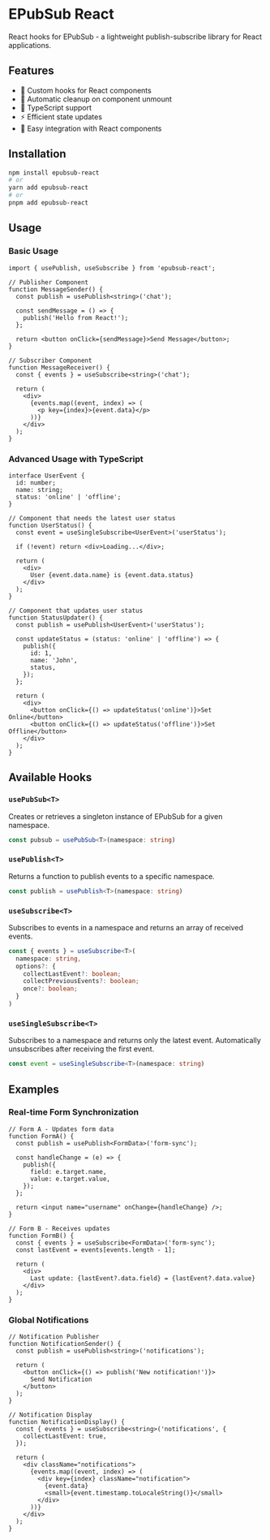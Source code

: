 # EPubSub React

React hooks for EPubSub - a lightweight publish-subscribe library for React applications.

## Features

- 🎯 Custom hooks for React components
- 🔄 Automatic cleanup on component unmount
- 💪 TypeScript support
- ⚡ Efficient state updates
- 🎨 Easy integration with React components

## Installation

```bash
npm install epubsub-react
# or
yarn add epubsub-react
# or
pnpm add epubsub-react
```

## Usage

### Basic Usage

```tsx
import { usePublish, useSubscribe } from 'epubsub-react';

// Publisher Component
function MessageSender() {
  const publish = usePublish<string>('chat');

  const sendMessage = () => {
    publish('Hello from React!');
  };

  return <button onClick={sendMessage}>Send Message</button>;
}

// Subscriber Component
function MessageReceiver() {
  const { events } = useSubscribe<string>('chat');

  return (
    <div>
      {events.map((event, index) => (
        <p key={index}>{event.data}</p>
      ))}
    </div>
  );
}
```

### Advanced Usage with TypeScript

```tsx
interface UserEvent {
  id: number;
  name: string;
  status: 'online' | 'offline';
}

// Component that needs the latest user status
function UserStatus() {
  const event = useSingleSubscribe<UserEvent>('userStatus');

  if (!event) return <div>Loading...</div>;

  return (
    <div>
      User {event.data.name} is {event.data.status}
    </div>
  );
}

// Component that updates user status
function StatusUpdater() {
  const publish = usePublish<UserEvent>('userStatus');

  const updateStatus = (status: 'online' | 'offline') => {
    publish({
      id: 1,
      name: 'John',
      status,
    });
  };

  return (
    <div>
      <button onClick={() => updateStatus('online')}>Set Online</button>
      <button onClick={() => updateStatus('offline')}>Set Offline</button>
    </div>
  );
}
```

## Available Hooks

### `usePubSub<T>`

Creates or retrieves a singleton instance of EPubSub for a given namespace.

```typescript
const pubsub = usePubSub<T>(namespace: string)
```

### `usePublish<T>`

Returns a function to publish events to a specific namespace.

```typescript
const publish = usePublish<T>(namespace: string)
```

### `useSubscribe<T>`

Subscribes to events in a namespace and returns an array of received events.

```typescript
const { events } = useSubscribe<T>(
  namespace: string,
  options?: {
    collectLastEvent?: boolean;
    collectPreviousEvents?: boolean;
    once?: boolean;
  }
)
```

### `useSingleSubscribe<T>`

Subscribes to a namespace and returns only the latest event. Automatically unsubscribes after receiving the first event.

```typescript
const event = useSingleSubscribe<T>(namespace: string)
```

## Examples

### Real-time Form Synchronization

```tsx
// Form A - Updates form data
function FormA() {
  const publish = usePublish<FormData>('form-sync');

  const handleChange = (e) => {
    publish({
      field: e.target.name,
      value: e.target.value,
    });
  };

  return <input name="username" onChange={handleChange} />;
}

// Form B - Receives updates
function FormB() {
  const { events } = useSubscribe<FormData>('form-sync');
  const lastEvent = events[events.length - 1];

  return (
    <div>
      Last update: {lastEvent?.data.field} = {lastEvent?.data.value}
    </div>
  );
}
```

### Global Notifications

```tsx
// Notification Publisher
function NotificationSender() {
  const publish = usePublish<string>('notifications');

  return (
    <button onClick={() => publish('New notification!')}>
      Send Notification
    </button>
  );
}

// Notification Display
function NotificationDisplay() {
  const { events } = useSubscribe<string>('notifications', {
    collectLastEvent: true,
  });

  return (
    <div className="notifications">
      {events.map((event, index) => (
        <div key={index} className="notification">
          {event.data}
          <small>{event.timestamp.toLocaleString()}</small>
        </div>
      ))}
    </div>
  );
}
```
